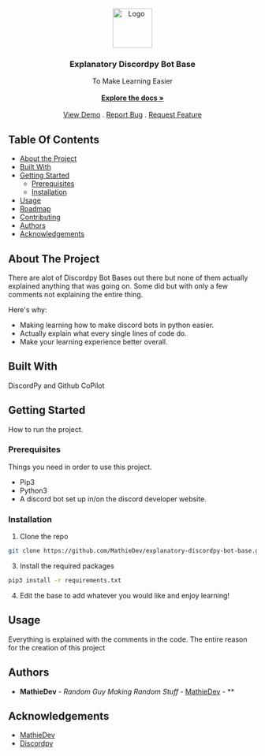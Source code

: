 <br/>
<p align="center">
  <a href="https://github.com/MathieDev/explanatory-discordpy-bot-base">
    <img src="" alt="Logo" width="80" height="80">
  </a>

  <h3 align="center">Explanatory Discordpy Bot Base</h3>

  <p align="center">
    To Make Learning Easier
    <br/>
    <br/>
    <a href="https://github.com/MathieDev/explanatory-discordpy-bot-base"><strong>Explore the docs »</strong></a>
    <br/>
    <br/>
    <a href="https://github.com/MathieDev/explanatory-discordpy-bot-base">View Demo</a>
    .
    <a href="https://github.com/MathieDev/explanatory-discordpy-bot-base/issues">Report Bug</a>
    .
    <a href="https://github.com/MathieDev/explanatory-discordpy-bot-base/issues">Request Feature</a>
  </p>
</p>



## Table Of Contents

* [About the Project](#about-the-project)
* [Built With](#built-with)
* [Getting Started](#getting-started)
  * [Prerequisites](#prerequisites)
  * [Installation](#installation)
* [Usage](#usage)
* [Roadmap](#roadmap)
* [Contributing](#contributing)
* [Authors](#authors)
* [Acknowledgements](#acknowledgements)

## About The Project

There are alot of Discordpy Bot Bases out there but none of them actually explained anything that was going on. Some did but with only a few comments not explaining the entire thing. 

Here's why:

* Making learning how to make discord bots in python easier.
* Actually explain what every single lines of code do.
* Make your learning experience better overall.


## Built With

DiscordPy and Github CoPilot

## Getting Started

How to run the project.

### Prerequisites

Things you need in order to use this project.

* Pip3
* Python3
* A discord bot set up in/on the discord developer website.

### Installation

1. Clone the repo

```sh
git clone https://github.com/MathieDev/explanatory-discordpy-bot-base.git
```

3. Install the required packages

```sh
pip3 install -r requirements.txt
```

4. Edit the base to add whatever you would like and enjoy learning!

## Usage

Everything is explained with the comments in the code. The entire reason for the creation of this project


## Authors

* **MathieDev** - *Random Guy Making Random Stuff* - [MathieDev](https://github.com/MathieDev) - **

## Acknowledgements

* [MathieDev](https://github.com/ShaanCoding/)
* [Discordpy](https://discordpy.readthedocs.io/en/stable/)